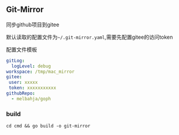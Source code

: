 ## Git-Mirror

同步github项目到gitee

默认读取的配置文件为`~/.git-mirror.yaml`,需要先配置gitee的访问token

配置文件模板
```yaml
gitLog:
  logLevel: debug
workspace: /tmp/mac_mirror
gitee:
 user: xxxxx
 token: xxxxxxxxxxx
githubRepo:
  - melbahja/goph
```

### build
```shell
cd cmd && go build -o git-mirror
```
